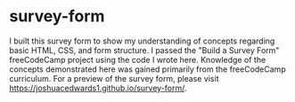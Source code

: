 # survey-form
I built this survey form to show my understanding of concepts regarding basic HTML, CSS, and form structure. I passed the "Build a Survey Form" freeCodeCamp project using the code I wrote here. Knowledge of the concepts demonstrated here was gained primarily from the freeCodeCamp curriculum. For a preview of the survey form, please visit https://joshuacedwards1.github.io/survey-form/.